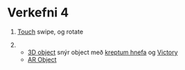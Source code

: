# Verkefni 4

1. [Touch](https://bjornthor21.github.io/verk4-vidmot/touch.html) swipe, og rotate

2. 
   * [3D object](https://bjornthor21.github.io/verk4-vidmot/) snýr object með [kreptum hnefa](https://i.pinimg.com/originals/4c/21/0c/4c210ca963cf4d52636615ac08126b05.jpg) og [Victory](https://cdn1.vectorstock.com/i/1000x1000/28/95/hand-gesture-victory-vector-4752895.jpg)
   * [AR Object]()
